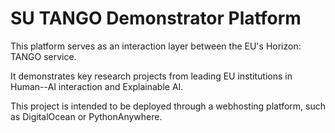 # SU TANGO Demonstrator Platform

This platform serves as an interaction layer between the EU's Horizon: TANGO service.

It demonstrates key research projects from leading EU institutions in Human--AI interaction and Explainable AI.

This project is intended to be deployed through a webhosting platform, such as DigitalOcean or PythonAnywhere.